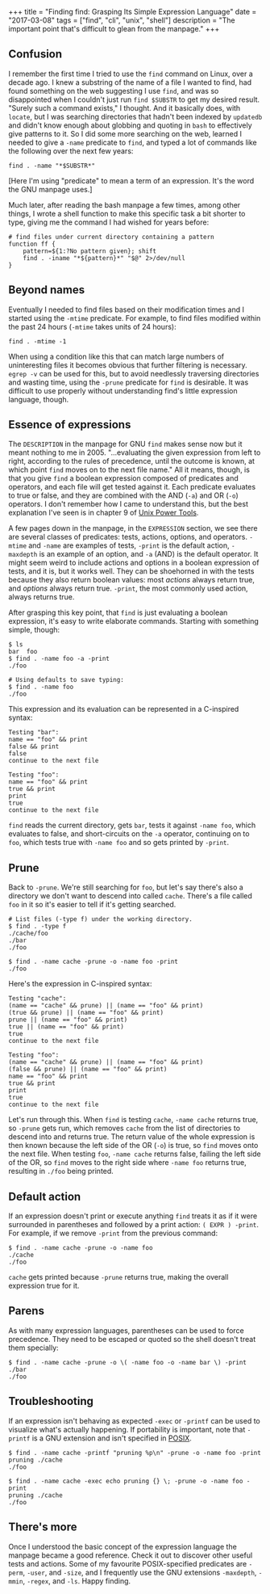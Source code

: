 +++
title = "Finding find: Grasping Its Simple Expression Language"
date = "2017-03-08"
tags = ["find", "cli", "unix", "shell"]
description = "The important point that's difficult to glean from the manpage."
+++

## Confusion

I remember the first time I tried to use the `find` command on Linux, over a decade ago. I knew a substring of the name of a file I wanted to find, had found something on the web suggesting I use `find`, and was so disappointed when I couldn't just run `find $SUBSTR` to get my desired result. "Surely such a command exists," I thought. And it basically does, with `locate`, but I was searching directories that hadn't been indexed by `updatedb` and didn't know enough about globbing and quoting in `bash` to effectively give patterns to it. So I did some more searching on the web, learned I needed to give a `-name` predicate to `find`, and typed a lot of commands like the following over the next few years:

    find . -name "*$SUBSTR*"

[Here I'm using "predicate" to mean a term of an expression. It's the word the GNU manpage uses.]

Much later, after reading the bash manpage a few times, among other things, I wrote a shell function to make this specific task a bit shorter to type, giving me the command I had wished for years before:

    # find files under current directory containing a pattern
    function ff {
        pattern=${1:?No pattern given}; shift
        find . -iname "*${pattern}*" "$@" 2>/dev/null
    }

## Beyond names

Eventually I needed to find files based on their modification times and I started using the `-mtime` predicate. For example, to find files modified within the past 24 hours (`-mtime` takes units of 24 hours):

    find . -mtime -1

When using a condition like this that can match large numbers of uninteresting files it becomes obvious that further filtering is necessary. `egrep -v` can be used for this, but to avoid needlessly traversing directories and wasting time, using the `-prune` predicate for `find` is desirable. It was difficult to use properly without understanding find's little expression language, though.

## Essence of expressions

The `DESCRIPTION` in the manpage for GNU `find` makes sense now but it meant nothing to me in 2005. "...evaluating the given expression from left to right, according to the rules of precedence, until the outcome is known, at which point `find` moves on to the next file name." All it means, though, is that you give `find` a boolean expression composed of predicates and operators, and each file will get tested against it. Each predicate evaluates to true or false, and they are combined with the AND (`-a`) and OR (`-o`) operators. I don't remember how I came to understand this, but the best explanation I've seen is in chapter 9 of [Unix Power Tools](http://shop.oreilly.com/product/9780596003302.do).

A few pages down in the manpage, in the `EXPRESSION` section, we see there are several classes of predicates: tests, actions, options, and operators. `-mtime` and `-name` are examples of tests, `-print` is the default action, `-maxdepth` is an example of an option, and `-a` (AND) is the default operator. It might seem weird to include actions and options in a boolean expression of tests, and it is, but it works well. They can be shoehorned in with the tests because they also return boolean values: most *actions* always return true, and *options* always return true. `-print`, the most commonly used action, always returns true.

After grasping this key point, that `find` is just evaluating a boolean expression, it's easy to write elaborate commands. Starting with something simple, though:

    $ ls
    bar  foo
    $ find . -name foo -a -print
    ./foo

    # Using defaults to save typing:
    $ find . -name foo
    ./foo

This expression and its evaluation can be represented in a C-inspired syntax:

    Testing "bar":
    name == "foo" && print
    false && print
    false
    continue to the next file

    Testing "foo":
    name == "foo" && print
    true && print
    print
    true
    continue to the next file

`find` reads the current directory, gets `bar`, tests it against `-name foo`, which evaluates to false, and short-circuits on the `-a` operator, continuing on to `foo`, which tests true with `-name foo` and so gets printed by `-print`.

## Prune

Back to `-prune`. We're still searching for `foo`, but let's say there's also a directory we don't want to descend into called `cache`. There's a file called `foo` in it so it's easier to tell if it's getting searched.

    # List files (-type f) under the working directory.
    $ find . -type f
    ./cache/foo
    ./bar
    ./foo

    $ find . -name cache -prune -o -name foo -print
    ./foo

Here's the expression in C-inspired syntax:

    Testing "cache":
    (name == "cache" && prune) || (name == "foo" && print)
    (true && prune) || (name == "foo" && print)
    prune || (name == "foo" && print)
    true || (name == "foo" && print)
    true
    continue to the next file

    Testing "foo":
    (name == "cache" && prune) || (name == "foo" && print)
    (false && prune) || (name == "foo" && print)
    name == "foo" && print
    true && print
    print
    true
    continue to the next file
    
Let's run through this. When `find` is testing `cache`, `-name cache` returns true, so `-prune` gets run, which removes `cache` from the list of directories to descend into and returns true. The return value of the whole expression is then known because the left side of the OR (`-o`) is true, so `find` moves onto the next file. When testing `foo`, `-name cache` returns false, failing the left side of the OR, so `find` moves to the right side where `-name foo` returns true, resulting in `./foo` being printed.

## Default action

If an expression doesn't print or execute anything `find` treats it as if it were surrounded in parentheses and followed by a print action: `( EXPR ) -print`. For example, if we remove `-print` from the previous command:

    $ find . -name cache -prune -o -name foo
    ./cache
    ./foo

`cache` gets printed because `-prune` returns true, making the overall expression true for it.

## Parens

As with many expression languages, parentheses can be used to force precedence. They need to be escaped or quoted so the shell doesn't treat them specially:

    $ find . -name cache -prune -o \( -name foo -o -name bar \) -print
    ./bar
    ./foo

## Troubleshooting

If an expression isn't behaving as expected `-exec` or `-printf` can be used to visualize what's actually happening. If portability is important, note that `-printf` is a GNU extension and isn't specified in [POSIX](http://pubs.opengroup.org/onlinepubs/9699919799/utilities/find.html).

    $ find . -name cache -printf "pruning %p\n" -prune -o -name foo -print
    pruning ./cache
    ./foo

    $ find . -name cache -exec echo pruning {} \; -prune -o -name foo -print
    pruning ./cache
    ./foo

## There's more

Once I understood the basic concept of the expression language the manpage became a good reference. Check it out to discover other useful tests and actions. Some of my favourite POSIX-specified predicates are `-perm`, `-user`, and `-size`, and I frequently use the GNU extensions `-maxdepth`, `-mmin`, `-regex`, and `-ls`. Happy finding.
